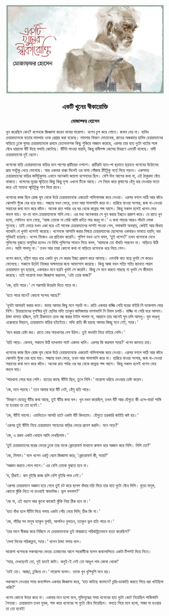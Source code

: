 <div align=center> <img align=center src='../images/prothomalo/একটি-খুনের-স্বীকারোক্তি@মোজাফ্ফর-হোসেন.jpg' width=500px >

<h2 align=center>একটি খুনের স্বীকারোক্তি</h4><h3 align=center>মোজাফ্ফর হোসেন</h3></div>

খুন করেছিস কেন? খগেনকে জিজ্ঞাসা করেন থানার দারোগা। খগেন চুপ করে শোনে। জবাব দেয় না। হাবিব চেয়ারম্যানকে হত্যার মামলায় ওকে গ্রেপ্তার করা হয়েছে। মামলার বিবরণ মোতাবেক, রাতের অন্ধকারে হাবিব চেয়ারম্যানের বাড়িতে ঢুকে ঘুমন্ত চেয়ারম্যানকে প্রথমে চেতনানাশক কিছু শুকিয়ে অজ্ঞান করেছে, এরপর তার হাত দুটো খাটের সঙ্গে বেঁধে ধারালো বঁটি দিয়ে গলাটা কেটেছে। বঁটিটা পাওয়া যায়নি, কিন্তু বাদীপক্ষ কেসের বিবরণে এমনটি বলেছে। বাদী চেয়ারম্যানের দুই ছেলে।

খগেনের বাড়ি চেয়ারম্যানের বাড়ির ডান পাশের প্রাচীরের ওপাশে। প্রাচীরটা হাত-পা ছড়াতে ছড়াতে খগেনের উঠোনের প্রায় সবটুকু খেয়ে ফেলেছে। আর একবার ধাক্কা দিলেই ওর মাথা গোঁজার ঠাঁইটুকু গর্তে গিয়ে পড়বে। একসময় চেয়ারম্যানের বাড়ির জমিটুকুসহ এখানে অনেকটা জায়গা খগেনদের ছিল। বেশি দিন আগের কথা না, এই ঠাকুরদা বেঁচে থাকতে। খগেনের দূরের স্মৃতিতে কিছু কিছু দৃশ্য এখনো টিকে আছে। সে নিয়ম করে কৃষাণের হেঁসু ধার দেওয়ার মতো করে এই সামান্য স্মৃতিটুকু শাণ দিয়ে রাখে।

খগেনের কাজ ছিল রোজ ঘুম থেকে উঠে চেয়ারম্যানকে একচোট গালিগালাজ করে নেওয়া। এরপর বগলে লাঠি আর কাঁধে ঝোলাটা গুঁজে বের হয়ে যায়। সন্ধ্যায় যখন ফেরে, তখন আর গালাগালি করে না। হারিয়ে যাওয়া সংসার, জন্ম না-নেওয়া সন্তানের কথা মনে করে কাঁদে। অনেক রাত পর্যন্ত ওর ঘর থেকে কান্নার শব্দ আসে। কিন্তু সকাল হলেই খগেন ফের বদলে যায়। যা-তা বলে চেয়ারম্যানকে গালি দেয়। এর মধ্য অনেকবার সে খুন করার ইচ্ছাও প্রকাশ করে। যে রাতে খুন হলো, সেদিনও বলে গেছে, ‘আজ তোকে না মেরি আমি রাইত পার করবু না।’ এ কথা পাড়ার আরও পাঁচটা লোক শুনেছে। তাই ভোরে যখন একা ঘরে এই সাবেক চেয়ারম্যানের লাশটা পাওয়া গেল, গলাকাটা অবস্থায়, কেউই আর দ্বিধায় থাকেনি যে খুনটা খগেনই করেছে। খগেনকে আসামি করার বিষয়ে চেয়ারম্যানের ছেলেদের একবারও ভাবতে হয়নি; বরং সুবিধাই হয়েছে। খগেন নিজেও এর প্রতিবাদ করেনি। পুলিশ যখন এসে বলল, ‘তুই খগেন?’ তখন খগেনকে দেখে পুলিশের বুঝতে অসুবিধা হলেও সে দিব্যি পুলিশের সামনে গিয়ে বলল, ‘আমাকে তো বাঁধতি পারবেন না। গাড়িতে উঠি দেন। আমি পালাবু না।’ তখন আর তারা কোনো কথা না বাড়িয়ে খগেনকে ধরে নিয়ে গেল।

খগেন জানে, চল্লিশ বছর ধরে একটা খুন সে করার ইচ্ছা প্রকাশ করে আসছে। এমনকি কত স্বপ্নে খুনটা সে করেও ফেলেছে। সকালে উঠেই নিজের অক্ষমতার জন্য আফসোস করেছে। কিন্তু আজ যখন সত্যি সত্যি জানতে পারল চেয়ারম্যান খুন হয়েছে, একবারও মনে হয়নি খুনটা সে করেনি। কিন্তু সে মনে করতে পারছে না খুনটা সে কীভাবে করেছে। তাই দারোগা যখন জিজ্ঞাসা করলেন, ‘এটা তোর কাজ?’

‘জে, হতি পারে।’ সে সরাসরি উত্তরটা দিতে পারে না।

‘হতে পারে মানে? কোনো সন্দেহ আছে?’

‘খুনটা আমারই করার কতা। ক্যান্ত আমার কিছু মনে পড়চি না। রাতি একবার বাজ্জি পেয়ি ঘরের বাইরি গি দ্যাকলাম ঘোর নিশি। চিয়ারমেনের দুপক্ষির দুই ছেলির মদ্যি ত্যাকুন জমিজমার ভাগাভাগি নি বিবাদ চলচি। বাজ্জি না সেরি ঘরে আলাম। ঠান্ডা বাসাত হচ্ছিল, তাই ঠিকমতন চোখ বন্ধ করার টাইম পালাম না, আরামে তার আগেই ঘুম চলি আসলু। ঘুম ভাঙলু এক্কেবারে বিহানে, চেয়ারম্যান বাড়ির হইচইয়ে। মদ্যি রাতি কী হয়ছে আমার কিচ্ছু মনে নেই, স্যার।’

‘মনে করার চেষ্টা কর। রাতে ফের পায়খানার বেগ উঠল। তুই বদনাটা নিয়ে বাইরে গেলি।’

‘হতি পারে। কেননা, সকালে উঠি দ্যাখলাম প্যাট একদম খালি। এরপর কি করলাম স্যার?’ খগেন জানতে চায়।

খগেনের কাজ ছিল রোজ ঘুম থেকে উঠে চেয়ারম্যানকে একচোট গালিগালাজ করে নেওয়া। এরপর বগলে লাঠি আর কাঁধে ঝোলাটা গুঁজে বের হয়ে যায়। সন্ধ্যায় যখন ফেরে, তখন আর গালাগালি করে না। হারিয়ে যাওয়া সংসার, জন্ম না-নেওয়া সন্তানের কথা মনে করে কাঁদে। অনেক রাত পর্যন্ত ওর ঘর থেকে কান্নার শব্দ আসে। কিন্তু সকাল হলেই খগেন ফের বদলে যায়।

‘পায়খানা সেরে ঘরে গেলি। হাতের কাছে বঁটিটা ছিল, তুলে নিলি।’ দারোগা ধরিয়ে দেওয়ার চেষ্টা করেন।

‘জে, মনে পড়ছে।’ তবে আমার ঘরে বঁটি নেই, হেঁসু হতি পারে।

‘বিবরণে যেহেতু বঁটির কথা আছে, তুই বঁটির কথা বল। খুন যখন করেছিস, তখন বঁটি আর হেঁসুতে কী এসে–যায়! শাস্তি যা হওয়ার তা তো হবেই।’

‘জে, বঁটিই ভালো। এমনিতেও আসচি হাটে একটা বঁটি কিনতাম। হেঁসুতে তরকারি কাটতি কষ্ট হয়।’

‘এরপর তুই বঁটিটা নিয়ে চেয়ারম্যান সাহেবের বাড়ির ভেতর প্রবেশ করলি। মনে পড়ে?’

‘জে, এ রকম একটা খোয়াব আমি দেখছিলাম।’

‘তুই চেয়ারম্যানের ঘরের ভেতর ঢুকে তার নাকে ক্লোরোফর্ম মাখানো রুমাল ধরে অজ্ঞান করে নিলি। নিলি তো?’

‘জে, নিলাম।’ বলে খগেন একটু থেমে জিজ্ঞাসা করে, 'ক্লোরোফর্ম কী, স্যার?’

‘অজ্ঞান করতে গেলে লাগে।’ এর বেশি তোকে বুঝতে হবে না।

‘হ, ঠিকই। কম বুইঝি কাজ হলি বেশি বুইঝি লাভ নেই।’

‘এরপর চেয়ারম্যান অজ্ঞান হয়ে গেলে তুই চট করে ছাগল বাঁধার দড়ি দিয়ে তার হাত দুটো বেঁধে দিলি। বুড়ো মানুষ, কোনো ঝুঁকি নিতে না চাওয়াই স্বাভাবিক। ভুল বললাম?’

‘জে না, এই বয়সে আর কুনো কাজেই ঝুঁকি নিয়া ঠিক হবে না।’

‘হাত বাঁধা হলে বঁটিটা দিয়ে গলায় একটা পোঁচ মেরে দিলি; ঠিক কি না।’

‘জে, গাঁয়ির সব মানুষ য্যাকুন বুলচি, আপনিও বুলচেন, ত্যাকুন ভুল হতি পারে না।’

‘তার মানে স্বীকার করে নিচ্ছিস যে চেয়ারম্যানকে তুই মাঝরাতে পরিকল্পিতভাবে হত্যা করেছিস?’

‘মেলা দিনের পরিকল্পনা, স্যার।’ খগেন ঠান্ডা গলায় বলে।

দারোগা খগেনকে লকআপের ভেতর ঢোকানোর আগে সহকর্মীকে বলেন জবানবন্দিতে একটা টিপসই দিয়ে নিতে।

‘স্যার, দেখছেনই তো, দুই হাতই কাটা। কনুই-ই নেই তো আঙুল পাব কোথা থেকে!’

‘তাই তো। আচ্ছা, ঢুকিয়ে দে।’ দারোগা বলেন। তাকে খুব খুশিখুশি মনে হয়।

লকআপে নেওয়ার সময় কনস্টেবল একবার জিজ্ঞাসা করে, ‘হাত কাটছে ক্যামনে? চুরি–ডাকাতি করতে গিয়ে ধরা খাইছিলা নাকি?’

খগেন কোনো উত্তর করে না। একবার মনে হলো বলে, মুক্তিযুদ্ধের সময় খগেনের হাত দুটো কেটে নিয়েছিল পাকিস্তানি সৈন্যরা। চেয়ারম্যান তখন যুবক, শক্ত করে খগেনের পা দুটো বেঁধে দিয়েছিল। বলতে গিয়ে মনে হলো, সাজা যা হওয়ার তা তো হবেই!

